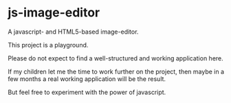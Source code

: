 js-image-editor
===============

A javascript- and HTML5-based image-editor.

This project is a playground.

Please do not expect to find a well-structured and working application here.

If my children let me the time to work further on the project, then maybe in
a few months a real working application will be the result.

But feel free to experiment with the power of javascript.